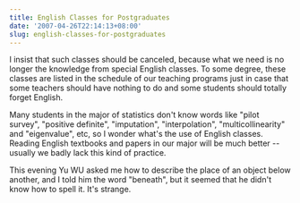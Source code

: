 ```yaml
---
title: English Classes for Postgraduates
date: '2007-04-26T22:14:13+08:00'
slug: english-classes-for-postgraduates
---
```


I insist that such classes should be canceled, because what we need is no longer the knowledge from special English classes. To some degree, these classes are listed in the schedule of our teaching programs just in case that some teachers should have nothing to do and some students should totally forget English.

Many students in the major of statistics don't know words like "pilot survey", "positive definite", "imputation", "interpolation", "multicollinearity" and "eigenvalue", etc, so I wonder what's the use of English classes. Reading English textbooks and papers in our major will be much better -- usually we badly lack this kind of practice.  

This evening Yu WU asked me how to describe the place of an object below another, and I told him the word "beneath", but it seemed that he didn't know how to spell it. It's strange.  

